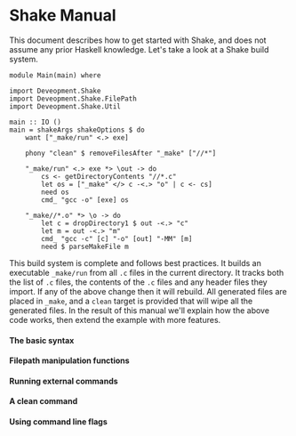 # Shake Manual

This document describes how to get started with Shake, and does not assume any prior Haskell knowledge. Let's take a look at a Shake build system.

    module Main(main) where
    
    import Deveopment.Shake
    import Deveopment.Shake.FilePath
    import Deveopment.Shake.Util
    
    main :: IO ()
    main = shakeArgs shakeOptions $ do
        want ["_make/run" <.> exe]
        
        phony "clean" $ removeFilesAfter "_make" ["//*"]
        
        "_make/run" <.> exe *> \out -> do
            cs <- getDirectoryContents "//*.c"
            let os = ["_make" </> c -<.> "o" | c <- cs]
            need os
            cmd_ "gcc -o" [exe] os

        "_make//*.o" *> \o -> do
            let c = dropDirectory1 $ out -<.> "c"
            let m = out -<.> "m"
            cmd_ "gcc -c" [c] "-o" [out] "-MM" [m]
            need $ parseMakeFile m

This build system is complete and follows best practices. It builds an executable `_make/run` from all `.c` files in the current directory. It tracks both the list of `.c` files, the contents of the `.c` files and any header files they import. If any of the above change then it will rebuild. All generated files are placed in `_make`, and a `clean` target is provided that will wipe all the generated files. In the result of this manual we'll explain how the above code works, then extend the example with more features. 

#### The basic syntax


#### Filepath manipulation functions

#### Running external commands

#### A clean command


#### Using command line flags


#### 

